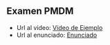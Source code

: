 ## Examen PMDM

- Url al vídeo: [Vídeo de Ejemplo](assets/video_ejemplo.mp4)   
- Url al enunciado: [Enunciado](assets/enunciado.pdf)

